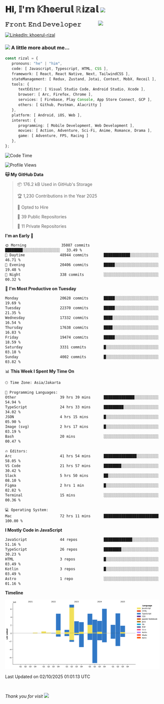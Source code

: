 <h1> 𝐇𝐢, 𝕀'𝕞 𝕂𝕙𝕠𝕖𝕣𝕦𝕝 ℝ𝕚𝕫𝕒𝕝 <img src="https://media.giphy.com/media/mGcNjsfWAjY5AEZNw6/giphy.gif" width="50"></h1>
<img align='right' src="https://media.giphy.com/media/v1.Y2lkPTc5MGI3NjExOWI2ajR2NGJubzBsZHFuaHMwajRrcDNsNXJwOG8yb3F0NjhkNXF4OSZlcD12MV9pbnRlcm5hbF9naWZfYnlfaWQmY3Q9cw/fkZukR450RQ1qnGaq9/giphy.gif" width="200">
<strong style="font-size:20px;">𝙵𝚛𝚘𝚗𝚝 𝙴𝚗𝚍 𝙳𝚎𝚟𝚎𝚕𝚘𝚙𝚎𝚛</strong>
</p></em>

[![LinkedIn: khoerul-rizal](https://img.shields.io/badge/khoerul--rizal-blue?style=flat-square&logo=Linkedin&logoColor=white&link=https://www.linkedin.com/in/khoerul-rizal/)](https://www.linkedin.com/in/khoerul-rizal/)

### <img src="https://media.giphy.com/media/VgCDAzcKvsR6OM0uWg/giphy.gif" width="50"> A little more about me...

```typescript
const rizal = {
   pronouns: "he" | "him",
   code: [ Javascript, Typescript, HTML, CSS ],
   framework: [ React, React Native, Next, TailwindCSS ],
   stateManagement: [ Redux, Zustand, Jotai, Context, MobX, Recoil ],
   tools: {
      textEditor: [ Visual Studio Code, Android Studio, Xcode ],
      browser: [ Arc, Firefox, Chrome ],
      services: [ Firebase, Play Console, App Store Connect, GCP ],
      others: [ Github, Postman, Alacritty ]
   },
   platform: [ Android, iOS, Web ],
   interest: {
      programming: [ Mobile Development, Web Development ],
      movies: [ Action, Adventure, Sci-Fi, Anime, Romance, Drama ],
      game: [ Adventure, FPS, Racing ]
   },
};
```

<!--START_SECTION:waka-->
![Code Time](http://img.shields.io/badge/Code%20Time-4%2C089%20hrs%2049%20mins-blue)

![Profile Views](http://img.shields.io/badge/Profile%20Views-0-blue)

**🐱 My GitHub Data** 

> 📦 176.2 kB Used in GitHub's Storage 
 > 
> 🏆 1,230 Contributions in the Year 2025
 > 
> 💼 Opted to Hire
 > 
> 📜 39 Public Repositories 
 > 
> 🔑 11 Private Repositories 
 > 
**I'm an Early 🐤** 

```text
🌞 Morning                35087 commits       ████████░░░░░░░░░░░░░░░░░   33.49 % 
🌆 Daytime                48944 commits       ████████████░░░░░░░░░░░░░   46.71 % 
🌃 Evening                20406 commits       █████░░░░░░░░░░░░░░░░░░░░   19.48 % 
🌙 Night                  338 commits         ░░░░░░░░░░░░░░░░░░░░░░░░░   00.32 % 
```
📅 **I'm Most Productive on Tuesday** 

```text
Monday                   20628 commits       █████░░░░░░░░░░░░░░░░░░░░   19.69 % 
Tuesday                  22370 commits       █████░░░░░░░░░░░░░░░░░░░░   21.35 % 
Wednesday                17332 commits       ████░░░░░░░░░░░░░░░░░░░░░   16.54 % 
Thursday                 17638 commits       ████░░░░░░░░░░░░░░░░░░░░░   16.83 % 
Friday                   19474 commits       █████░░░░░░░░░░░░░░░░░░░░   18.59 % 
Saturday                 3331 commits        █░░░░░░░░░░░░░░░░░░░░░░░░   03.18 % 
Sunday                   4002 commits        █░░░░░░░░░░░░░░░░░░░░░░░░   03.82 % 
```


📊 **This Week I Spent My Time On** 

```text
🕑︎ Time Zone: Asia/Jakarta

💬 Programming Languages: 
Other                    39 hrs 39 mins      ██████████████░░░░░░░░░░░   54.94 % 
TypeScript               24 hrs 33 mins      █████████░░░░░░░░░░░░░░░░   34.02 % 
JSON                     4 hrs 15 mins       █░░░░░░░░░░░░░░░░░░░░░░░░   05.90 % 
Image (svg)              2 hrs 17 mins       █░░░░░░░░░░░░░░░░░░░░░░░░   03.19 % 
Bash                     20 mins             ░░░░░░░░░░░░░░░░░░░░░░░░░   00.47 % 

🔥 Editors: 
Arc                      41 hrs 54 mins      ███████████████░░░░░░░░░░   58.05 % 
VS Code                  21 hrs 57 mins      ████████░░░░░░░░░░░░░░░░░   30.42 % 
Slack                    5 hrs 50 mins       ██░░░░░░░░░░░░░░░░░░░░░░░   08.10 % 
Figma                    2 hrs 1 min         █░░░░░░░░░░░░░░░░░░░░░░░░   02.82 % 
Terminal                 15 mins             ░░░░░░░░░░░░░░░░░░░░░░░░░   00.36 % 

💻 Operating System: 
Mac                      72 hrs 11 mins      █████████████████████████   100.00 % 
```

**I Mostly Code in JavaScript** 

```text
JavaScript               44 repos            █████████████░░░░░░░░░░░░   51.16 % 
TypeScript               26 repos            ████████░░░░░░░░░░░░░░░░░   30.23 % 
HTML                     3 repos             █░░░░░░░░░░░░░░░░░░░░░░░░   03.49 % 
Kotlin                   3 repos             █░░░░░░░░░░░░░░░░░░░░░░░░   03.49 % 
Astro                    1 repo              ░░░░░░░░░░░░░░░░░░░░░░░░░   01.16 % 
```



**Timeline**

![Lines of Code chart](https://raw.githubusercontent.com/khoerulrizal/khoerulrizal/main/assets/bar_graph.png)


 Last Updated on 02/10/2025 01:01:13 UTC
<!--END_SECTION:waka-->
</details>
<br/>

<em>Thank you for visit</em> <img src="https://media.giphy.com/media/v1.Y2lkPTc5MGI3NjExcHdvNm1qZWtjaGw0ZjdwM3Z3NnY2dHlueTVuODBta2FiY20wM2YybSZlcD12MV9pbnRlcm5hbF9naWZfYnlfaWQmY3Q9cw/tV25tpdKqdFa9x81k2/giphy.gif" width="40">
